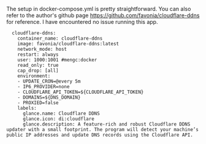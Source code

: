 The setup in docker-compose.yml is pretty straightforward. You can also refer to the author's github page https://github.com/favonia/cloudflare-ddns for reference. I have encountered no issue running this app.

```
  cloudflare-ddns:
    container_name: cloudflare-ddns
    image: favonia/cloudflare-ddns:latest
    network_mode: host
    restart: always
    user: 1000:1001 #mengc:docker
    read_only: true
    cap_drop: [all]
    environment:
    - UPDATE_CRON=@every 5m
    - IP6_PROVIDER=none
    - CLOUDFLARE_API_TOKEN=${CLOUDFLARE_API_TOKEN}
    - DOMAINS=${DNS_DOMAIN}
    - PROXIED=false
    labels:
      glance.name: Cloudflare DDNS
      glance.icon: di:cloudflare
      glance.description: A feature-rich and robust Cloudflare DDNS updater with a small footprint. The program will detect your machine’s public IP addresses and update DNS records using the Cloudflare API.
```
